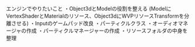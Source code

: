 エンジンでやりたいこと
・Object3dとModelの役割を整える
(ModelにVertexShaderとMaterialのリソース、Object3dにWVPリソースTransformを分離させる)
・Inputのゲームパッド改良
・パーティクルクラス
・オーディオマネージャの作成
・パーティクルマネージャーの作成
・リソースフォルダの中身を整理